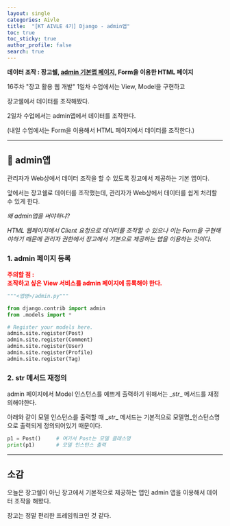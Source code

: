 ```yaml
---
layout: single  
categories: Aivle
title:  "[KT AIVLE 4기] Django - admin앱"
toc: true
toc_sticky: true
author_profile: false
search: true
---
```


**데이터 조작 : 장고쉘, <u>admin 기본앱 페이지</u>, Form을 이용한 HTML 페이지**

16주차 "장고 활용 웹 개발" 1일차 수업에서는 View, Model을 구현하고 

장고쉘에서 데이터를 조작해봤다. 

2일차 수업에서는 admin앱에서 데이터를 조작한다.

(내일 수업에서는 Form을 이용해서 HTML 페이지에서 데이터를 조작한다.)

---

## 🧩 admin앱

관리자가 Web상에서 데이터 조작을 할 수 있도록 장고에서 제공하는 기본 앱이다.

앞에서는 장고쉘로 데이터를 조작했는데, 관리자가 Web상에서 데이터를 쉽게 처리할 수 있게 한다.

*왜 admin앱을 써야하냐?*         

*HTML 웹페이지에서 Client 요청으로 데이터를 조작할 수 있으나 이는 Form을 구현해야하기 때문에 관리자 권한에서 장고에서 기본으로 제공하는 앱을 이용하는 것이다.*

### 1. admin 페이지 등록 

**<span style="color:#ff0000">주의할 점 : <br>조작하고 싶은 View 서비스를 admin 페이지에 등록해야 한다.</span>**

```python
"""<앱명>/admin.py"""

from django.contrib import admin
from .models import *

# Register your models here.
admin.site.register(Post)
admin.site.register(Comment)
admin.site.register(User)
admin.site.register(Profile)
admin.site.register(Tag)
```
### 2. __str__ 메서드 재정의

admin 페이지에서 Model 인스턴스를 예쁘게 출력하기 위해서는 \__str__ 메서드를 재정의해야한다.

아래와 같이 모델 인스턴스를 출력할 때 \__str__ 메서드는 기본적으로 모델명_인스턴스명으로 출력되게 정의되어있기 때문이다.

```python
p1 = Post()     # 여기서 Post는 모델 클래스명
print(p1)       # 모델 인스턴스 출력
```

---

## 소감

오늘은 장고쉘이 아닌 장고에서 기본적으로 제공하는 앱인 admin 앱을 이용해서 데이터 조작을 해봤다. 

장고는 정말 편리한 프레임워크인 것 같다.